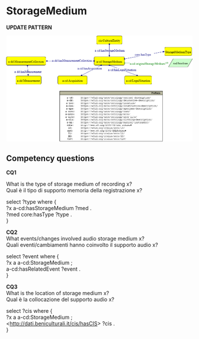 # StorageMedium 


**UPDATE PATTERN**


![StorageMedium pattern graph](https://github.com/ICCD-MiBACT/ArCo/blob/DEV-1.3.0/ArCo-release/Documentation/DemoEthnoAnthropologicalHeritage/StorageMedium/StorageMedium-Pattern.drawio.png?raw=true)



## Competency questions

**CQ1**   

What is the type of storage medium of recording x?   
Qual è il tipo di supporto memoria della registrazione x?  

select ?type where {  
?x a-cd:hasStorageMedium ?med .  
?med core:hasType ?type .  
}  

 

**CQ2**  
What events/changes involved audio storage medium x?  
Quali eventi/cambiamenti hanno coinvolto il supporto audio x?  

select ?event where {  
?x a a-cd:StorageMedium ;  
a-cd:hasRelatedEvent ?event .  
}  

  

**CQ3**   
What is the location of storage medium x?  
Qual è la collocazione del supporto audio x?  

select ?cis where {  
	?x a a-cd:StorageMedium ;  
	<<http://dati.beniculturali.it/cis/hasCIS>> ?cis .  
}  

 
